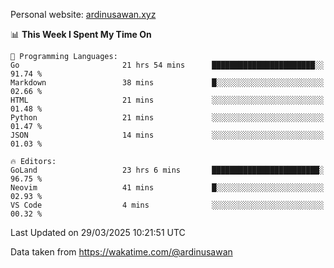 Personal website: [ardinusawan.xyz](https://ardinusawan.xyz)

<!--START_SECTION:waka-->
📊 **This Week I Spent My Time On** 

```text
💬 Programming Languages: 
Go                       21 hrs 54 mins      ███████████████████████░░   91.74 % 
Markdown                 38 mins             █░░░░░░░░░░░░░░░░░░░░░░░░   02.66 % 
HTML                     21 mins             ░░░░░░░░░░░░░░░░░░░░░░░░░   01.48 % 
Python                   21 mins             ░░░░░░░░░░░░░░░░░░░░░░░░░   01.47 % 
JSON                     14 mins             ░░░░░░░░░░░░░░░░░░░░░░░░░   01.03 % 

🔥 Editors: 
GoLand                   23 hrs 6 mins       ████████████████████████░   96.75 % 
Neovim                   41 mins             █░░░░░░░░░░░░░░░░░░░░░░░░   02.93 % 
VS Code                  4 mins              ░░░░░░░░░░░░░░░░░░░░░░░░░   00.32 % 
```


 Last Updated on 29/03/2025 10:21:51 UTC
<!--END_SECTION:waka-->
Data taken from https://wakatime.com/@ardinusawan
